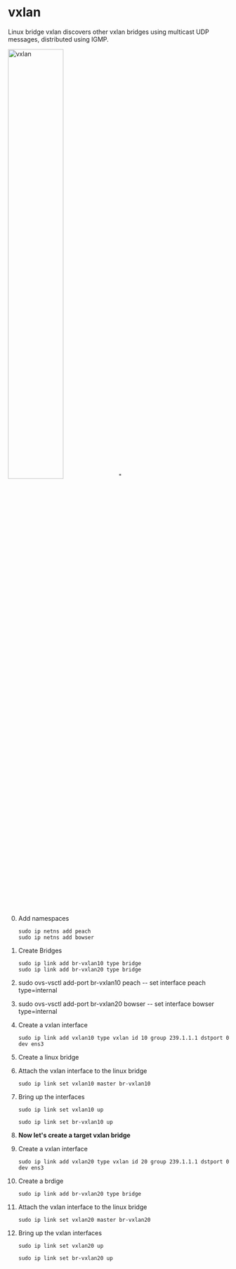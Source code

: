 # vxlan 

Linux bridge vxlan discovers other vxlan bridges using multicast UDP messages, distributed using IGMP.

<img src="https://labs.alta3.com/courses/sd-wan/images/vxlan/Slide1.PNG" alt="vxlan" width="50%" >"

0. Add namespaces

    `sudo ip netns add peach`  
    `sudo ip netns add bowser`  

0. Create Bridges

    `sudo ip link add br-vxlan10 type bridge`  
    `sudo ip link add br-vxlan20 type bridge`
    
    
2. sudo ovs-vsctl add-port br-vxlan10 peach -- set interface peach type=internal

0. sudo ovs-vsctl add-port br-vxlan20 bowser -- set interface bowser type=internal

0. Create a vxlan interface

    `sudo ip link add vxlan10 type vxlan id 10 group 239.1.1.1 dstport 0 dev ens3`
    
0. Create a linux bridge    



0. Attach the vxlan interface to the linux bridge

    `sudo ip link set vxlan10 master br-vxlan10`
    
0. Bring up the interfaces
 
    `sudo ip link set vxlan10 up`
    
    `sudo ip link set br-vxlan10 up`
    

0. **Now let's create a target vxlan bridge**

0. Create a vxlan interface

    `sudo ip link add vxlan20 type vxlan id 20 group 239.1.1.1 dstport 0 dev ens3`

0. Create a brdige

    `sudo ip link add br-vxlan20 type bridge`
    
0. Attach the vxlan interface to the linux bridge

    `sudo ip link set vxlan20 master br-vxlan20`

0. Bring up the vxlan interfaces
    
    `sudo ip link set vxlan20 up`
    
    `sudo ip link set br-vxlan20 up`
